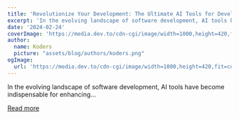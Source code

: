 ```yaml
---
title: 'Revolutionize Your Development: The Ultimate AI Tools for Developers'
excerpt: 'In the evolving landscape of software development, AI tools have become indispensable for enhancing...'
date: '2024-02-24'
coverImage: 'https://media.dev.to/cdn-cgi/image/width=1000,height=420,fit=cover,gravity=auto,format=auto/https%3A%2F%2Fdev-to-uploads.s3.amazonaws.com%2Fuploads%2Farticles%2Fqmpy7j2aea5832cwqm29.jpg'
author:
  name: Koders
  picture: "assets/blog/authors/koders.png"
ogImage:
  url: 'https://media.dev.to/cdn-cgi/image/width=1000,height=420,fit=cover,gravity=auto,format=auto/https%3A%2F%2Fdev-to-uploads.s3.amazonaws.com%2Fuploads%2Farticles%2Fqmpy7j2aea5832cwqm29.jpg'
---
```


In the evolving landscape of software development, AI tools have become indispensable for enhancing...

[Read more](https://dev.to/dariubs/revolutionize-your-development-the-ultimate-ai-tools-for-developers-26n)

